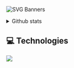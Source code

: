 ![SVG Banners](https://svg-banners.vercel.app/api?type=origin&text1=ThePikachuDev%20&text2=%F0%9F%92%96%20A%20Passionate%20Full%20Stack%20developer&width=900&height=400)

<details>
 <summary>Github stats</summary>
| <img align="center" src="https://github-readme-stats.vercel.app/api?username=ThePikachuDev&show_icons=true&theme=tokyonight" alt="Pikachu's github stats" /> |<img align="center" src="https://github-readme-stats.vercel.app/api/top-langs/?username=ThePikachuDev&layout=compact&theme=tokyonight&langs_count=4" />
</details>

## 💻 Technologies

 <a href="https://skillicons.dev">
    <img src="https://skillicons.dev/icons?i=js,linux,java,python,neovim,ts,nodejs,react,vite,tailwind,styledcomponents,sass,materialui,mongodb,git,github,vscode,figma,&perline=16" />
  </a>
